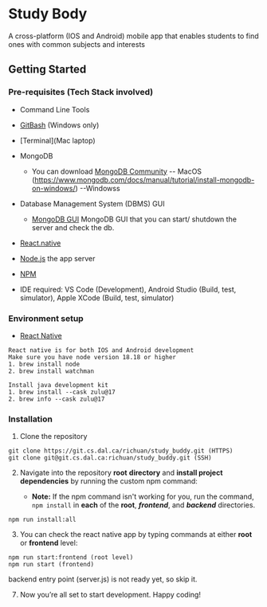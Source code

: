# Study Body

A cross-platform (IOS and Android) mobile app that enables students to find ones with common subjects and interests

## Getting Started

### Pre-requisites (Tech Stack involved)

* Command Line Tools
* [GitBash](https://git-scm.com/downloads) (Windows only)
* [Terminal](Mac laptop)
* MongoDB
  * You can download [MongoDB Community](https://www.mongodb.com/docs/manual/tutorial/install-mongodb-on-os-x/#std-label-install-mdb-community-macos) -- MacOS
  (https://www.mongodb.com/docs/manual/tutorial/install-mongodb-on-windows/) --Windowss
* Database Management System (DBMS) GUI
  * [MongoDB GUI](https://www.mongodb.com/products/tools/compass) MongoDB GUI that you can start/ shutdown the server and check the db.  
* [React.native](https://reactnative.dev/docs/environment-setup)  
* [Node.js](https://nodejs.org/en/) the app server
* [NPM](https://www.npmjs.com/)

* IDE required: VS Code (Development), Android Studio (Build, test, simulator), Apple XCode (Build, test, simulator)

### Environment setup
* [React Native](https://reactnative.dev/docs/set-up-your-environment?platform=android)

```
React native is for both IOS and Android development
Make sure you have node version 18.18 or higher
1. brew install node 
2. brew install watchman

Install java development kit
1. brew install --cask zulu@17
2. brew info --cask zulu@17
```

### Installation

1. Clone the repository

```
git clone https://git.cs.dal.ca/richuan/study_buddy.git (HTTPS)
git clone git@git.cs.dal.ca:richuan/study_buddy.git (SSH)
```

2. Navigate into the repository **root** **directory** and **install project dependencies** by running the custom npm command:

   * **Note:** If the npm command isn't working for you, run the command, `npm install` in **each** of the **root**, ***frontend***, and ***backend*** directories.

```
npm run install:all
```

3. You can check the react native app by typing commands at either **root** or **frontend** level:

```
npm run start:frontend (root level)
npm run start (frontend)
```

backend entry point (server.js) is not ready yet, so skip it.

7. Now you’re all set to start development. Happy coding!